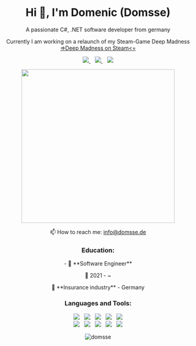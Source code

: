 <h1 align="center">
	Hi 👋, I'm Domenic (Domsse)
</h1>

<p align="center">
	A passionate C#, .NET software developer from germany
</p>

<p align="center">
	Currently I am working on a relaunch of my Steam-Game Deep Madness
	<a href="https://store.steampowered.com/app/1722300/Deep_Madness/">=>Deep Madness on Steam<=</a>
</p>


<p align="center">
	<a href="https://twitter.com/domsse_games">
		<img src="https://img.shields.io/badge/Twitter-domsse_games-blue?logo=Twitter" />        
	</a>
	&nbsp;&nbsp;
	<a href="https://stackoverflow.com/users/12213931">
		<img src="https://img.shields.io/badge/Stack%20Overflow-xKarToSx-orange?logo=stackoverflow" />        
	</a>
	&nbsp;&nbsp;
	<a href="https://www.youtube.com/@domsseinteractive816">
		<img src="https://img.shields.io/badge/Youtube-domsse_interactive-red?logo=Youtube" />        
	</a>
</p>

<p align="center">
	<img align="center" src="https://github-readme-stats.vercel.app/api?username=domsse&show_icons=true&theme=dark&locale=de" width="400"/>
</p>

<p align="center">
  📫 How to reach me: <a href='mailto:info@domsse.de'>info@domsse.de</a>
</p>



<h3 align="center">
	Education:
</h3>

<p align="center">
	- 📖 **Software Engineer**
</p>
<p align="center">
	📆 2021 - ~
</p>
<p align="center">
 📍 **Insurance industry** - Germany
</p>

<h3 align="center">
	Languages and Tools:
</h3>

<p align="center">
	<img src="https://img.shields.io/badge/C%23-CC1993?style=flat&logo=c-sharp&color=blueviolet"/>
	&nbsp;
	<img src="https://img.shields.io/badge/Unity-CC1993?style=flat&logo=unity&logoColor=white&color=grey"/>
	&nbsp;
	<img src="https://img.shields.io/badge/Blender-CC1993?style=flat&logo=blender&logoColor=white&color=orange"/>
	&nbsp;
	<img src="https://img.shields.io/badge/.NET-MAUI-CC1993?style=flat&logo=maui&color=blue&logoColor=white"/>
	&nbsp;
	<img src="https://img.shields.io/badge/.NET-CC1993?style=flat&logo=dotnet&logoColor=white&color=blueviolet"/>
	<br>
	<img src="https://img.shields.io/badge/Firebase-CC1993?style=flat&logo=firebase&color=blue"/>
	&nbsp;
	<img src="https://img.shields.io/badge/Oracle-CC1993?style=flat&logo=oracle&color=red"/>
	&nbsp;
	<img src="https://img.shields.io/badge/Photoshop-CC1993?style=flat&logo=adobephotoshop&logoColor=white&color=blue"/>
	&nbsp;
	<img src="https://img.shields.io/badge/Illustrator-CC1993?style=flat&logo=adobeillustrator&logoColor=white&color=orange"/>
	&nbsp;
	<img src="https://img.shields.io/badge/Xamarin-CC1993?style=flat&logo=xamarin&color=blue&logoColor=white"/>
</p>

<p align="center">
	<img src="https://komarev.com/ghpvc/?username=domsse&label=Profile%20views&color=02b2de&style=flat" alt="domsse" />
</p>

